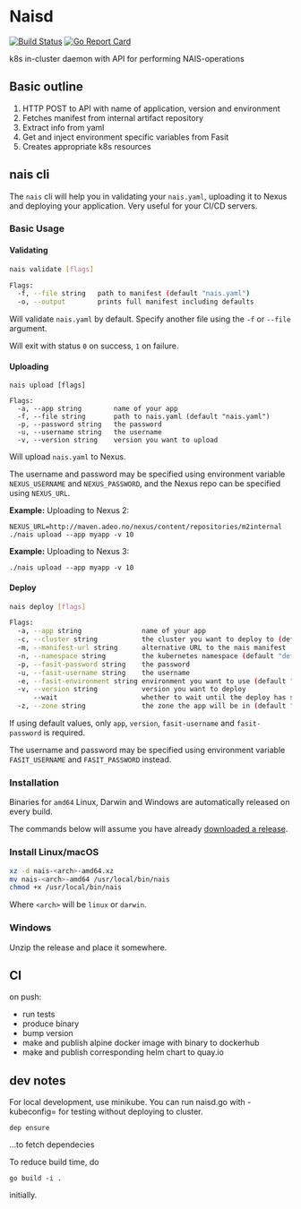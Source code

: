 Naisd
=====

[![Build Status](https://travis-ci.org/nais/naisd.svg?branch=master)](https://travis-ci.org/nais/naisd)
[![Go Report Card](https://goreportcard.com/badge/github.com/nais/naisd)](https://goreportcard.com/report/github.com/nais/naisd)


k8s in-cluster daemon with API for performing NAIS-operations

## Basic outline

1. HTTP POST to API with name of application, version and environment
2. Fetches manifest from internal artifact repository
3. Extract info from yaml
4. Get and inject environment specific variables from Fasit
5. Creates appropriate k8s resources


## nais cli

The `nais` cli will help you in validating your `nais.yaml`, uploading it to Nexus and deploying your application. Very useful for your CI/CD servers.


### Basic Usage

#### Validating

```sh
nais validate [flags]

Flags:
  -f, --file string   path to manifest (default "nais.yaml")
  -o, --output        prints full manifest including defaults
```

Will validate `nais.yaml` by default. Specify another file using the `-f` or `--file` argument.

Will exit with status `0` on success, `1` on failure.


#### Uploading

```
nais upload [flags]

Flags:
  -a, --app string        name of your app
  -f, --file string       path to nais.yaml (default "nais.yaml")
  -p, --password string   the password
  -u, --username string   the username
  -v, --version string    version you want to upload
```

Will upload `nais.yaml` to Nexus.

The username and password may be specified using environment variable `NEXUS_USERNAME` and `NEXUS_PASSWORD`, and
the Nexus repo can be specified using `NEXUS_URL`.

**Example:** Uploading to Nexus 2:

```
NEXUS_URL=http://maven.adeo.no/nexus/content/repositories/m2internal ./nais upload --app myapp -v 10
```

**Example:** Uploading to Nexus 3:

```
./nais upload --app myapp -v 10
```


#### Deploy

```sh
nais deploy [flags]

Flags:
  -a, --app string               name of your app
  -c, --cluster string           the cluster you want to deploy to (default: "preprod-fss")
  -m, --manifest-url string      alternative URL to the nais manifest
  -n, --namespace string         the kubernetes namespace (default "default")
  -p, --fasit-password string    the password
  -u, --fasit-username string    the username
  -e, --fasit-environment string environment you want to use (default "q0")
  -v, --version string           version you want to deploy
      --wait                     whether to wait until the deploy has succeeded (or failed)
  -z, --zone string              the zone the app will be in (default "fss")
```

If using default values, only `app`, `version`, `fasit-username` and `fasit-password` is required.

The username and password may be specified using environment variable `FASIT_USERNAME` and `FASIT_PASSWORD` instead.


### Installation

Binaries for `amd64` Linux, Darwin and Windows are automatically released on every build.

The commands below will assume you have already [downloaded a release](https://github.com/nais/naisd/releases).


### Install Linux/macOS

```sh
xz -d nais-<arch>-amd64.xz
mv nais-<arch>-amd64 /usr/local/bin/nais
chmod +x /usr/local/bin/nais
```

Where `<arch>` will be `linux` or `darwin`.


### Windows

Unzip the release and place it somewhere.


## CI

on push:

- run tests
- produce binary
- bump version
- make and publish alpine docker image with binary to dockerhub
- make and publish corresponding helm chart to quay.io 


## dev notes

For local development, use minikube. You can run naisd.go with -kubeconfig=<path to kube config> for testing without deploying to cluster. 

```dep ensure```

...to fetch dependecies

To reduce build time, do

```go build -i .```

initially. 
